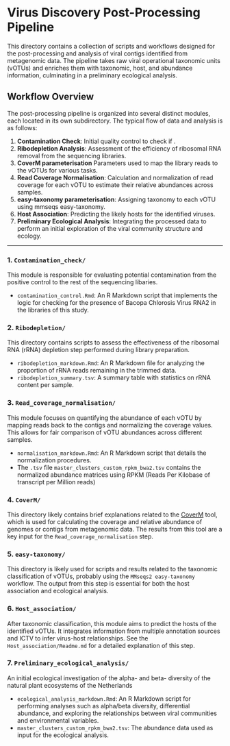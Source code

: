 # Virus Discovery Post-Processing Pipeline

This directory contains a collection of scripts and workflows designed for the post-processing and analysis of viral contigs identified from metagenomic data. The pipeline takes raw viral operational taxonomic units (vOTUs) and enriches them with taxonomic, host, and abundance information, culminating in a preliminary ecological analysis.

## Workflow Overview

The post-processing pipeline is organized into several distinct modules, each located in its own subdirectory. The typical flow of data and analysis is as follows:

1.  **Contamination Check**: Initial quality control to check if .
2.  **Ribodepletion Analysis**: Assessment of the efficiency of ribosomal RNA removal from the sequencing libraries.
3.  **CoverM parameterisation** Parameters used to map the library reads to the vOTUs for various tasks. 
3.  **Read Coverage Normalisation**: Calculation and normalization of read coverage for each vOTU to estimate their relative abundances across samples.
4.  **easy-taxonomy parameterisation**: Assigning taxonomy to each vOTU using mmseqs easy-taxonomy.
5.  **Host Association**: Predicting the likely hosts for the identified viruses.
6.  **Preliminary Ecological Analysis**: Integrating the processed data to perform an initial exploration of the viral community structure and ecology.

---

### 1. `Contamination_check/`

This module is responsible for evaluating potential contamination from the positive control to the rest of the sequencing libaries.

*   `contamination_control.Rmd`: An R Markdown script that  implements the logic for checking for the presence of Bacopa 
Chlorosis Virus RNA2 in the libraries of this study.

### 2. `Ribodepletion/`

This directory contains scripts to assess the effectiveness of the ribosomal RNA (rRNA) depletion step performed during library preparation.

*   `ribodepletion_markdown.Rmd`: An R Markdown file for analyzing the proportion of rRNA reads remaining in the trimmed data.
*   `ribodepletion_summary.tsv`: A summary table with statistics on rRNA content per sample.

### 3. `Read_coverage_normalisation/`

This module focuses on quantifying the abundance of each vOTU by mapping reads back to the contigs and normalizing the coverage values. This allows for fair comparison of vOTU abundances across different samples.

*   `normalisation_markdown.Rmd`: An R Markdown script that details the normalization procedures.
*   The `.tsv` file `master_clusters_custom_rpkm_bwa2.tsv` contains the normalized abundance matrices using RPKM (Reads Per Kilobase of transcript per Million reads) 

### 4. `CoverM/`

This directory likely contains brief explanations related to the [CoverM](https://github.com/wwood/CoverM) tool, which is used for calculating the coverage and relative abundance of genomes or contigs from metagenomic data. The results from this tool are a key input for the `Read_coverage_normalisation` step.

### 5. `easy-taxonomy/`

This directory is likely used for scripts and results related to the taxonomic classification of vOTUs, probably using the `MMseqs2 easy-taxonomy` workflow. The output from this step is essential for both the host association and ecological analysis.

### 6. `Host_association/`

After taxonomic classification, this module aims to predict the hosts of the identified vOTUs. It integrates information from multiple annotation sources and ICTV to infer virus-host relationships. See the `Host_association/Readme.md` for a detailed explanation of this step.

### 7. `Preliminary_ecological_analysis/`

An initial ecological investigation of the alpha- and beta- diversity of the natural plant ecosystems of the Netherlands

*   `ecological_analysis_markdown.Rmd`: An R Markdown script for performing analyses such as alpha/beta diversity, differential abundance, and exploring the relationships between viral communities and environmental variables.
*   `master_clusters_custom_rpkm_bwa2.tsv`: The abundance data used as input for the ecological analysis.
